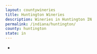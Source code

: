 ```yaml
---
layout: countywineries
title: Huntington Wineries
description: Wineries in Huntington IN
permalink: /indiana/huntington/
county: huntington
state: in
---
```

-
